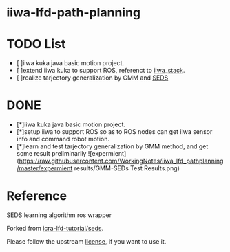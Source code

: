 # iiwa-lfd-path-planning
# TODO List
- [ ]iiwa kuka java basic motion project.
- [ ]extend iiwa kuka to support ROS, referenct to [iiwa_stack](https://github.com/IFL-CAMP/iiwa_stack).
- [ ]realize tarjectory generalization by GMM and [SEDS](https://github.com/epfl-lasa/icra-lfd-tutorial/tree/master/seds)  
# DONE
- [*]iiwa kuka java basic motion project.
- [*]setup iiwa to support ROS so as to ROS nodes can get iiwa sensor info and command robot motion.
- [*]learn and test tarjectory generalization by GMM method, and get some result preliminarily
![expermient](https://raw.githubusercontent.com/WorkingNotes/iiwa_lfd_pathplanning/master/expermient results/GMM-SEDs  Test Results.png)
# Reference
SEDS learning algorithm ros wrapper

Forked from [icra-lfd-tutorial/seds](https://github.com/epfl-lasa/icra-lfd-tutorial/tree/master/seds).

Please follow the upstream [license](https://github.com/epfl-lasa/icra-lfd-tutorial/tree/master/seds), if you want to use it.